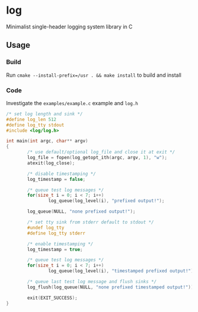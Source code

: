 # log

Minimalist single-header logging system library in C

## Usage

### Build
Run `cmake --install-prefix=/usr . && make install` to build and install

### Code

Investigate the `examples/example.c` example and `log.h`

```c
/* set log length and sink */
#define log_len 512
#define log_tty stdout
#include <log/log.h>

int main(int argc, char** argv)
{
        /* use default/optional log_file and close it at exit */
        log_file = fopen(log_getopt_ith(argc, argv, 1), "w");
        atexit(log_close);

        /* disable timestamping */
        log_timestamp = false;

        /* queue test log messages */
        for(size_t i = 0; i < 7; i++)
                log_queue(log_level(i), "prefixed output!");

        log_queue(NULL, "none prefixed output!");

        /* set tty sink from stderr default to stdout */
        #undef log_tty
        #define log_tty stderr

        /* enable timestamping */
        log_timestamp = true;

        /* queue test log messages */
        for(size_t i = 0; i < 7; i++)
                log_queue(log_level(i), "timestamped prefixed output!");

        /* queue last test log message and flush sinks */
        log_flush(log_queue(NULL, "none prefixed timestamped output!"));

        exit(EXIT_SUCCESS);
}
```
